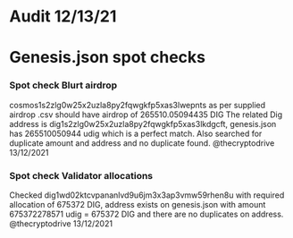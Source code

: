# Audit 12/13/21


# Genesis.json spot checks

### Spot check Blurt airdrop
cosmos1s2zlg0w25x2uzla8py2fqwgkfp5xas3lwepnts as per supplied airdrop .csv should have airdrop of 265510.05094435 DIG
The related Dig address is dig1s2zlg0w25x2uzla8py2fqwgkfp5xas3lkdgcft, genesis.json has 265510050944 udig which is a perfect match.
Also searched for duplicate amount and address and no duplicate found.
@thecryptodrive 13/12/2021 

### Spot check Validator allocations
Checked dig1wd02ktcvpananlvd9u6jm3x3ap3vmw59rhen8u with required allocation of 675372 DIG, address exists on genesis.json with amount
675372278571 udig =  675372 DIG and there are no duplicates on address.
@thecryptodrive 13/12/2021 
